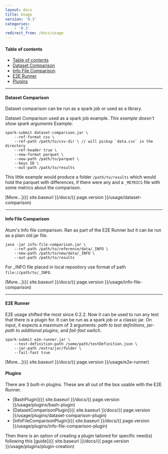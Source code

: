 ```yaml
---
layout: docs
title: Usage
version: '0.3'
categories:
    - '0.3'
redirect_from: /docs/usage
---
```

#### Table of contents

- [Table of contents](#table-of-contents)
- [Dataset Comparison](#dataset-comparison)
- [Info File Comparison](#info-file-comparison)
- [E2E Runner](#e2e-runner)
- [Plugins](#plugins)

***

#### Dataset Comparison

Dataset comparison can be run as a spark job or used as a library.

Dataset Comparison used as a spark job example. _This example doesn't show spark arguments_
Example:

```shell
spark-submit dataset-comparison.jar \
    --ref-format csv \
    --ref-path /path/to/csv-dir \ // will pickup `data.csv` in the directory
    --ref-header true \
    --new-format parquet \
    --new-path /path/to/parquet \
    --keys ID \
    --out-path /path/to/results
```

This little example would produce a folder `/path/to/results` which would hold the parquet with differences, if there were any and
a `_METRICS` file with some metrics about the comparison.

[More...]({{ site.baseurl }}/docs/{{ page.version }}/usage/dataset-comparison)

***

#### Info File Comparison

Atum's Info file comparison. Ran as part of the E2E Runner but it can be run as a plain old jar file.

```shell
java -jar info-file-comparison.jar \
    --ref-path /path/to/reference/data/_INFO \
    --new-path /path/to/new/data/_INFO \
    --out-path /path/to/results
```

For _INFO file placed in local repository use format of path `file://path/to/_INFO`.

[More...]({{ site.baseurl }}/docs/{{ page.version }}/usage/info-file-comparison)

***

#### E2E Runner

E2E usage shifted the most since 0.2.2. Now it can be used to run any test that there is a plugin for. It can be run as a spark job or a classic jar. On input, it expects a maximum of 3 arguments: _path to test definitions_, _jar-path to additional plugins_, and _fail-fast switch_.

```shell
spark-submit e2e-runner.jar \
    --test-definition-path /some/path/testDefinition.json \
    --jar-path /extra/jar/folder \
    --fail-fast true
```

[More...]({{ site.baseurl }}/docs/{{ page.version }}/usage/e2e-runner)

#### Plugins

There are 3 built-in plugins. These are all out of the box usable with the E2E Runner. 

- [BashPlugin]({{ site.baseurl }}/docs/{{ page.version }}/usage/plugins/bash-plugin)
- [DatasetComparisonPlugin]({{ site.baseurl }}/docs/{{ page.version }}/usage/plugins/dataset-comparison-plugin)
- [InfoFileComparisonPlugin]({{ site.baseurl }}/docs/{{ page.version }}/usage/plugins/info-file-comparison-plugin)

Then there is an option of creating a plugin tailored for specific need(s) following this [guide]({{ site.baseurl }}/docs/{{ page.version }}/usage/plugins/plugin-creation)

[gh-enceladus]: https://github.com/AbsaOSS/enceladus
